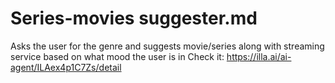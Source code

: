 # Series-movies suggester.md
Asks the user for the genre and suggests movie/series along with streaming service based on what mood the user is in
Check it: https://illa.ai/ai-agent/ILAex4p1C7Zs/detail
